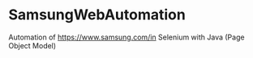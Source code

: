 # SamsungWebAutomation
Automation of https://www.samsung.com/in Selenium with Java (Page Object Model)
